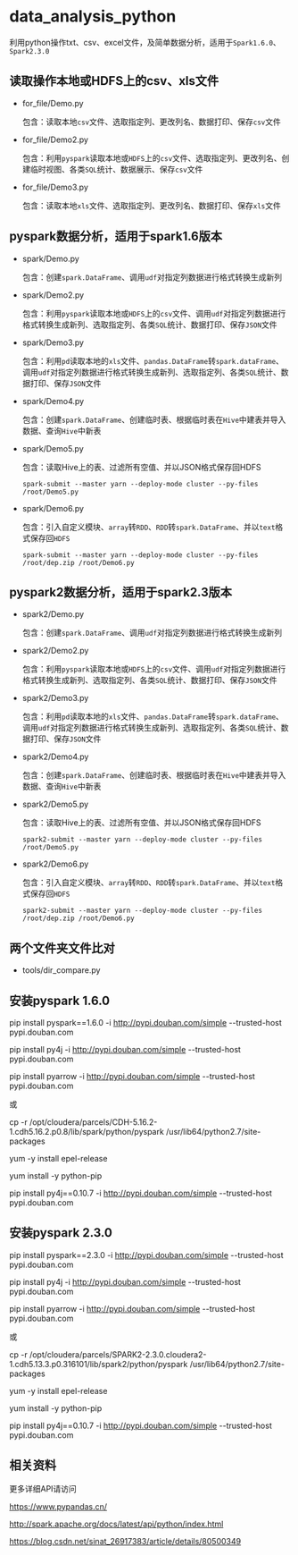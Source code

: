 # data_analysis_python

利用python操作txt、csv、excel文件，及简单数据分析，适用于`Spark1.6.0`、`Spark2.3.0`

## 读取操作本地或HDFS上的csv、xls文件
 
- for_file/Demo.py

  包含：读取本地`csv`文件、选取指定列、更改列名、数据打印、保存`csv`文件

- for_file/Demo2.py

  包含：利用`pyspark`读取本地或`HDFS`上的`csv`文件、选取指定列、更改列名、创建临时视图、各类`SQL`统计、数据展示、保存`csv`文件
  
- for_file/Demo3.py
  
  包含：读取本地`xls`文件、选取指定列、更改列名、数据打印、保存`xls`文件

## pyspark数据分析，适用于spark1.6版本

- spark/Demo.py

  包含：创建`spark.DataFrame`、调用`udf`对指定列数据进行格式转换生成新列

- spark/Demo2.py

  包含：利用`pyspark`读取本地或`HDFS`上的`csv`文件、调用`udf`对指定列数据进行格式转换生成新列、选取指定列、各类`SQL`统计、数据打印、保存`JSON`文件
  
- spark/Demo3.py
  
  包含：利用`pd`读取本地的`xls`文件、`pandas.DataFrame`转`spark.dataFrame`、调用`udf`对指定列数据进行格式转换生成新列、选取指定列、各类`SQL`统计、数据打印、保存`JSON`文件
  
- spark/Demo4.py
  
  包含：创建`spark.DataFrame`、创建临时表、根据临时表在`Hive`中建表并导入数据、查询`Hive`中新表
  
- spark/Demo5.py
  
  包含：读取Hive上的表、过滤所有空值、并以JSON格式保存回HDFS 
  
  `spark-submit --master yarn --deploy-mode cluster --py-files /root/Demo5.py `

- spark/Demo6.py
  
  包含：引入自定义模块、`array`转`RDD`、`RDD`转`spark.DataFrame`、并以`text`格式保存回`HDFS`
  
  `spark-submit --master yarn --deploy-mode cluster --py-files /root/dep.zip /root/Demo6.py `

## pyspark2数据分析，适用于spark2.3版本 

- spark2/Demo.py

  包含：创建`spark.DataFrame`、调用`udf`对指定列数据进行格式转换生成新列

- spark2/Demo2.py

  包含：利用`pyspark`读取本地或`HDFS`上的`csv`文件、调用`udf`对指定列数据进行格式转换生成新列、选取指定列、各类`SQL`统计、数据打印、保存`JSON`文件
  
- spark2/Demo3.py
  
  包含：利用`pd`读取本地的`xls`文件、`pandas.DataFrame`转`spark.dataFrame`、调用`udf`对指定列数据进行格式转换生成新列、选取指定列、各类`SQL`统计、数据打印、保存`JSON`文件
  
- spark2/Demo4.py
  
  包含：创建`spark.DataFrame`、创建临时表、根据临时表在`Hive`中建表并导入数据、查询`Hive`中新表
  
- spark2/Demo5.py
  
  包含：读取Hive上的表、过滤所有空值、并以JSON格式保存回HDFS 
  
  `spark2-submit --master yarn --deploy-mode cluster --py-files /root/Demo5.py `

- spark2/Demo6.py
  
  包含：引入自定义模块、`array`转`RDD`、`RDD`转`spark.DataFrame`、并以`text`格式保存回`HDFS`
  
  `spark2-submit --master yarn --deploy-mode cluster --py-files /root/dep.zip /root/Demo6.py `

## 两个文件夹文件比对

- tools/dir_compare.py
  
## 安装pyspark 1.6.0

  pip install pyspark==1.6.0 -i http://pypi.douban.com/simple --trusted-host pypi.douban.com
  
  pip install py4j -i http://pypi.douban.com/simple --trusted-host pypi.douban.com
  
  pip install pyarrow -i http://pypi.douban.com/simple --trusted-host pypi.douban.com
  
  或
  
  cp -r /opt/cloudera/parcels/CDH-5.16.2-1.cdh5.16.2.p0.8/lib/spark/python/pyspark /usr/lib64/python2.7/site-packages
  
  yum -y install epel-release
  
  yum install -y python-pip
  
  pip install py4j==0.10.7 -i http://pypi.douban.com/simple --trusted-host pypi.douban.com

## 安装pyspark 2.3.0

  pip install pyspark==2.3.0 -i http://pypi.douban.com/simple --trusted-host pypi.douban.com
  
  pip install py4j -i http://pypi.douban.com/simple --trusted-host pypi.douban.com
  
  pip install pyarrow -i http://pypi.douban.com/simple --trusted-host pypi.douban.com
  
  或
  
  cp -r /opt/cloudera/parcels/SPARK2-2.3.0.cloudera2-1.cdh5.13.3.p0.316101/lib/spark2/python/pyspark /usr/lib64/python2.7/site-packages
  
  yum -y install epel-release
  
  yum install -y python-pip
  
  pip install py4j==0.10.7 -i http://pypi.douban.com/simple --trusted-host pypi.douban.com
  
## 相关资料

  更多详细API请访问 
  
  https://www.pypandas.cn/ 
  
  http://spark.apache.org/docs/latest/api/python/index.html
  
  https://blog.csdn.net/sinat_26917383/article/details/80500349